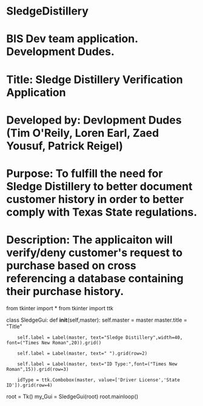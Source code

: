 # SledgeDistillery
# BIS Dev team application. Development Dudes. 
# Title: Sledge Distillery Verification Application
# Developed by: Devlopment Dudes (Tim O'Reily, Loren Earl, Zaed Yousuf, Patrick Reigel)

# Purpose: To fulfill the need for Sledge Distillery to better document customer history in order to better comply with Texas State regulations. 

# Description: The applicaiton will verify/deny customer's request to purchase based on cross referencing a database containing their purchase history. 

from tkinter import *
from tkinter import ttk


class SledgeGui:
    def __init__(self,master):
        self.master = master
        master.title = "Title"

        self.label = Label(master, text="Sledge Distillery",width=40, font=("Times New Roman",20)).grid()

        self.label = Label(master, text=" ").grid(row=2)

        self.label = Label(master, text="ID Type:",font=("Times New Roman",15)).grid(row=3)

        idType = ttk.Combobox(master, value=['Driver License','State ID']).grid(row=4)
        
        

root = Tk()
my_Gui = SledgeGui(root)
root.mainloop()
 
